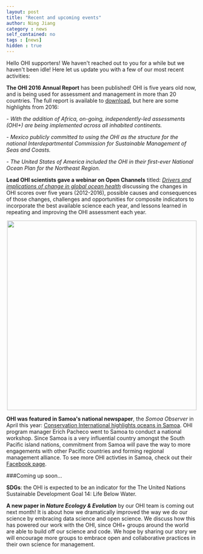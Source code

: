 ```yaml
---
layout: post
title: "Recent and upcoming events"
author: Ning Jiang
category : news 
self_contained: no
tags : [news]
hidden : true
---
```


<!---Hi Ning! This looks great. I made some edits and comments too. One thing I remembered is that the website doesn't display bullet points very nicely, so would you want to change these into more paragraph form (really only will change the Annual Report section), and maybe **bold** the first few words that tell what each paragraph are about?
--->

Hello OHI supporters! We haven't reached out to you for a while but we haven't been idle! Here let us update you with a few of our most recent activities: 

**The OHI 2016 Annual Report** has been published! OHI is five years old now, and is being used for assessment and management in more than 20 countries. The full report is available to [download](https://github.com/OHI-Science/ohi-science.github.io/raw/master/assets/downloads/other/2016_Annual_report_compressed.pdf), but here are some highlights from 2016: 

_- With the addition of Africa, on-going, independently-led assessments (OHI+) are being implemented across all inhabited continents._

_- Mexico publicly committed to using the OHI as the structure for the national Interdepartmental Commission for Sustainable Management of Seas and Coasts._

_- The United States of America included the OHI in their first-ever National Ocean Plan for the Northeast Region._


**Lead OHI scientists gave a webinar on Open Channels** titled: _[Drivers and implications of change in global ocean health](https://www.openchannels.org/webinars/2017/drivers-and-implications-change-global-ocean-health-demonstrated-ocean-health-index)_ discussing the changes in OHI scores over five years (2012-2016), possible causes and consequences of those changes, challenges and opportunities for composite indicators to incorporate the best available science each year, and lessons learned in repeating and improving the OHI assessment each year.

<center><img src="../assets/downloads/other/MEAM_webinar_screenshot.png" width="500px"></center>

**OHI was featured in Samoa's national newspaper**, the _Somoa Observer_ in April this year: [Conservation International highlights oceans in Samoa](http://www.samoaobserver.ws/en/06_04_2017/local/18722/Conservation-International-highlights-oceans-in-Samoa.htm). OHI program manager Erich Pacheco went to Samoa to conduct a national workshop. Since Samoa is a very influential country amongst the South Pacific island nations, commitment from Samoa will pave the way to more engagements with other Pacific countries and forming regional management alliance. To see more OHI activties in Samoa, check out their [Facebook page](https://www.facebook.com/conservationinternationalsamoa/).

###Coming up soon...

**SDGs**: the OHI is expected to be an indicator for the The United Nations Sustainable Development Goal 14: Life Below Water.

**A new paper in _Nature Ecology & Evolution_** by our OHI team is coming out next month! It is about how we dramatically improved the way we do our science by embracing data science and open science. We discuss how this has powered our work with the OHI, since OHI+ groups around the world are able to build off our science and code. We hope by sharing our story we will encourage more groups to embrace open and collaborative practices in their own science for management.
